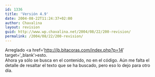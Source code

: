 ```yaml
---
id: 1336
title: 'Versión 4.9'
date: 2004-08-22T11:24:37+02:00
author: Chavalina
layout: revision
guid: http://www.wp.chavalina.net/2004/08/22/200-revision/
permalink: /2004/08/22/200-revision/
---
```

Arreglado <a href=&prime;http://jb.bitacoras.com/index.php?p=14&prime; target=&prime;_blank&prime;>esto</a>.  
Ahora ya sólo se busca en el contenido, no en el código. A&uacute;n me falta el detalle de resaltar el texto que se ha buscado, pero eso lo dejo para otro d&iacute;a.